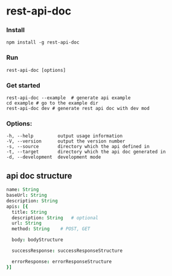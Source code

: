 rest-api-doc
====

### Install
```
npm install -g rest-api-doc
```

### Run
```
rest-api-doc [options]
```

### Get started
```shell
rest-api-doc --example  # generate api example
cd example # go to the example dir
rest-api-doc dev # generate rest api doc with dev mod
```

### Options:

    -h, --help         output usage information
    -V, --version      output the version number
    -s, --source       directory which the api defined in
    -t, --target       directory which the api doc generated in
    -d, --development  development mode

## api doc structure
```coffee
name: String
baseUrl: String
description: String
apis: [{
  title: String
  description: String   # optional
  url: String
  method: String    # POST, GET

  body: bodyStructure

  successResponse: successResponseStructure

  errorResponse: errorResponseStructure
}]
```
